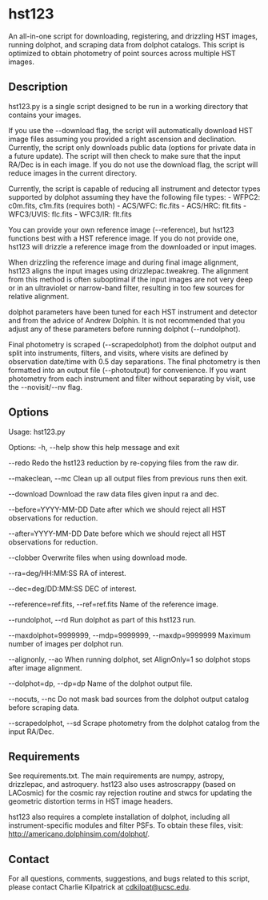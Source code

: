 # hst123

An all-in-one script for downloading, registering, and drizzling HST images, running dolphot, and scraping data from dolphot catalogs.  This script is optimized to obtain photometry of point sources across multiple HST images.

## Description

hst123.py is a single script designed to be run in a working directory that contains your images.

If you use the --download flag, the script will automatically download HST image files assuming you provided a right ascension and declination.  Currently, the script only downloads public data (options for private data in a future update).  The script will then check to make sure that the input RA/Dec is in each image.  If you do not use the download flag, the script will reduce images in the current directory.

Currently, the script is capable of reducing all instrument and detector types supported by dolphot assuming they have the following file types:
    - WFPC2: c0m.fits, c1m.fits (requires both)
    - ACS/WFC: flc.fits
    - ACS/HRC: flt.fits
    - WFC3/UVIS: flc.fits
    - WFC3/IR: flt.fits

You can provide your own reference image (--reference), but hst123 functions best with a HST reference image.  If you do not provide one, hst123 will drizzle a reference image from the downloaded or input images.

When drizzling the reference image and during final image alignment, hst123 aligns the input images using drizzlepac.tweakreg. The alignment from this method is often suboptimal if the input images are not very deep or in an ultraviolet or narrow-band filter, resulting in too few sources for relative alignment.

dolphot parameters have been tuned for each HST instrument and detector and from the advice of Andrew Dolphin. It is not recommended that you adjust any of these parameters before running dolphot (--rundolphot).

Final photometry is scraped (--scrapedolphot) from the dolphot output and split into instruments, filters, and visits, where visits are defined by observation date/time with 0.5 day separations. The final photometry is then formatted into an output file (--photoutput) for convenience.  If you want photometry from each instrument and filter without separating by visit, use the --novisit/--nv flag.

## Options

Usage: hst123.py

Options:
  -h, --help            show this help message and exit

  --redo                Redo the hst123 reduction by re-copying files from the
                        raw dir.

  --makeclean, --mc     Clean up all output files from previous runs then
                        exit.

  --download            Download the raw data files given input ra and dec.

  --before=YYYY-MM-DD   Date after which we should reject all HST observations
                        for reduction.

  --after=YYYY-MM-DD    Date before which we should reject all HST
                        observations for reduction.

  --clobber             Overwrite files when using download mode.

  --ra=deg/HH:MM:SS     RA of interest.

  --dec=deg/DD:MM:SS    DEC of interest.

  --reference=ref.fits, --ref=ref.fits
                        Name of the reference image.

  --rundolphot, --rd    Run dolphot as part of this hst123 run.

  --maxdolphot=9999999, --mdp=9999999, --maxdp=9999999
                        Maximum number of images per dolphot run.

  --alignonly, --ao     When running dolphot, set AlignOnly=1 so dolphot stops
                        after image alignment.

  --dolphot=dp, --dp=dp
                        Name of the dolphot output file.

  --nocuts, --nc        Do not mask bad sources from the dolphot output
                        catalog before scraping data.

  --scrapedolphot, --sd
                        Scrape photometry from the dolphot catalog from the
                        input RA/Dec.

## Requirements

See requirements.txt.  The main requirements are numpy, astropy, drizzlepac, and astroquery.  hst123 also uses astroscrappy (based on LACosmic) for the cosmic ray rejection routine and stwcs for updating the geometric distortion terms in HST image headers.

hst123 also requires a complete installation of dolphot, including all instrument-specific modules and filter PSFs.  To obtain these files, visit: http://americano.dolphinsim.com/dolphot/.

## Contact

For all questions, comments, suggestions, and bugs related to this script, please contact Charlie Kilpatrick at cdkilpat@ucsc.edu.
